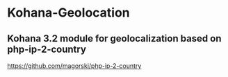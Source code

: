 # Kohana-Geolocation

## Kohana 3.2 module for geolocalization based on php-ip-2-country

https://github.com/magorski/php-ip-2-country
